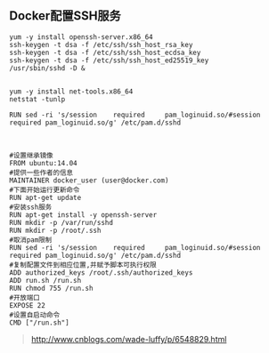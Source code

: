 ## Docker配置SSH服务

	yum -y install openssh-server.x86_64
	ssh-keygen -t dsa -f /etc/ssh/ssh_host_rsa_key
	ssh-keygen -t dsa -f /etc/ssh/ssh_host_ecdsa_key
	ssh-keygen -t dsa -f /etc/ssh/ssh_host_ed25519_key
	/usr/sbin/sshd -D &
	

	yum -y install net-tools.x86_64
	netstat -tunlp

	RUN sed -ri 's/session    required     pam_loginuid.so/#session    required pam_loginuid.so/g' /etc/pam.d/sshd



	#设置继承镜像
	FROM ubuntu:14.04
	#提供一些作者的信息
	MAINTAINER docker_user (user@docker.com)
	#下面开始运行更新命令
	RUN apt-get update
	#安装ssh服务
	RUN apt-get install -y openssh-server
	RUN mkdir -p /var/run/sshd
	RUN mkdir -p /root/.ssh
	#取消pam限制
	RUN sed -ri 's/session    required     pam_loginuid.so/#session    required pam_loginuid.so/g' /etc/pam.d/sshd
	#复制配置文件到相应位置,并赋予脚本可执行权限
	ADD authorized_keys /root/.ssh/authorized_keys
	ADD run.sh /run.sh
	RUN chmod 755 /run.sh
	#开放端口
	EXPOSE 22
	#设置自启动命令
	CMD ["/run.sh"]
	
	
	
> http://www.cnblogs.com/wade-luffy/p/6548829.html	